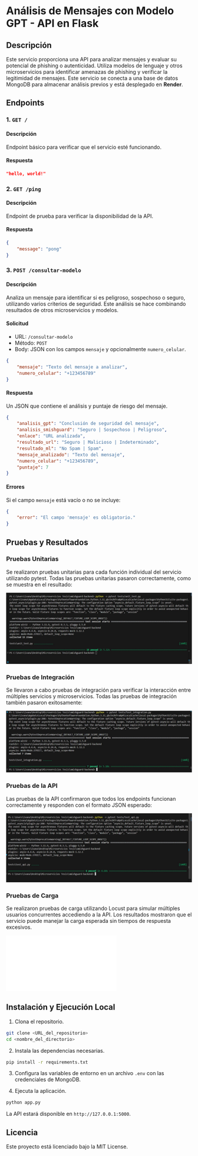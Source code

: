 # Análisis de Mensajes con Modelo GPT - API en Flask

## Descripción

Este servicio proporciona una API para analizar mensajes y evaluar su potencial de phishing o autenticidad. Utiliza modelos de lenguaje y otros microservicios para identificar amenazas de phishing y verificar la legitimidad de mensajes. Este servicio se conecta a una base de datos MongoDB para almacenar análisis previos y está desplegado en **Render**.

## Endpoints

### 1. `GET /`

#### Descripción
Endpoint básico para verificar que el servicio esté funcionando.

#### Respuesta
```json
"hello, world!"
```

### 2. `GET /ping`

#### Descripción
Endpoint de prueba para verificar la disponibilidad de la API.

#### Respuesta
```json
{
    "message": "pong"
}
```

### 3. `POST /consultar-modelo`

#### Descripción
Analiza un mensaje para identificar si es peligroso, sospechoso o seguro, utilizando varios criterios de seguridad. Este análisis se hace combinando resultados de otros microservicios y modelos.

#### Solicitud
- URL: `/consultar-modelo`
- Método: `POST`
- Body: JSON con los campos `mensaje` y opcionalmente `numero_celular`.

```json
{
    "mensaje": "Texto del mensaje a analizar",
    "numero_celular": "+123456789"
}
```

#### Respuesta
Un JSON que contiene el análisis y puntaje de riesgo del mensaje.

```json
{
    "analisis_gpt": "Conclusión de seguridad del mensaje",
    "analisis_smishguard": "Seguro | Sospechoso | Peligroso",
    "enlace": "URL analizada",
    "resultado_url": "Seguro | Malicioso | Indeterminado",
    "resultado_ml": "No Spam | Spam",
    "mensaje_analizado": "Texto del mensaje",
    "numero_celular": "+123456789",
    "puntaje": 7
}
```

#### Errores
Si el campo `mensaje` está vacío o no se incluye:

```json
{
    "error": "El campo 'mensaje' es obligatorio."
}
```

## Pruebas y Resultados

### Pruebas Unitarias
Se realizaron pruebas unitarias para cada función individual del servicio utilizando pytest. Todas las pruebas unitarias pasaron correctamente, como se muestra en el resultado:

![Resultado de Pruebas Unitarias](tests/Resultado_prueba_unitaria.jpg)

### Pruebas de Integración
Se llevaron a cabo pruebas de integración para verificar la interacción entre múltiples servicios y microservicios. Todas las pruebas de integración también pasaron exitosamente:

![Resultado de Pruebas de Integración](tests/Resultado_prueba_integracion.jpg)

### Pruebas de la API
Las pruebas de la API confirmaron que todos los endpoints funcionan correctamente y responden con el formato JSON esperado:

![Resultado de Pruebas de la API](tests/Resultado_prueba_API.jpg)

### Pruebas de Carga
Se realizaron pruebas de carga utilizando Locust para simular múltiples usuarios concurrentes accediendo a la API. Los resultados mostraron que el servicio puede manejar la carga esperada sin tiempos de respuesta excesivos.

![Resultado de Pruebas de Carga](tests/Prueba_Carga_Back.html)

## Instalación y Ejecución Local

1. Clona el repositorio.

```bash
git clone <URL_del_repositorio>
cd <nombre_del_directorio>
```

2. Instala las dependencias necesarias.

```bash
pip install -r requirements.txt
```

3. Configura las variables de entorno en un archivo `.env` con las credenciales de MongoDB.

4. Ejecuta la aplicación.

```bash
python app.py
```

La API estará disponible en `http://127.0.0.1:5000`.

## Licencia

Este proyecto está licenciado bajo la MIT License.



